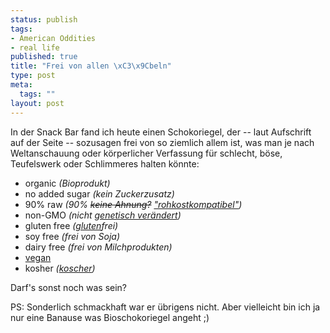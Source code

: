 ```yaml
--- 
status: publish
tags: 
- American Oddities
- real life
published: true
title: "Frei von allen \xC3\x9Cbeln"
type: post
meta: 
  tags: ""
layout: post
---
```

In der Snack Bar fand ich heute einen Schokoriegel, der -- laut Aufschrift auf der Seite -- sozusagen frei von so ziemlich allem ist, was man je nach Weltanschauung oder körperlicher Verfassung für schlecht, böse, Teufelswerk oder Schlimmeres halten könnte:
<ul>
	<li>organic <em>(Bioprodukt)</em></li>
	<li>no added sugar <em>(kein Zuckerzusatz)</em></li>
	<li>90% raw <em>(90% <del datetime="2006-10-19T02:26:20+00:00">keine Ahnung?</del> <ins datetime="2006-10-19T02:26:20+00:00">"rohkostkompatibel"</ins>)</em></li>
	<li>non-GMO <em>(nicht <a href="http://de.wikipedia.org/wiki/Genetisch_ver%C3%A4nderter_Organismus">genetisch verändert</a>)</em></li>
	<li>gluten free <em>(<a href="http://de.wikipedia.org/wiki/Gluten">gluten</a>frei)</em></li>
	<li>soy free <em>(frei von Soja)</em></li>
	<li>dairy free <em>(frei von Milchprodukten)</em></li>
	<li><a href="http://de.wikipedia.org/wiki/Vegane_Ernährung">vegan</a></li>
	<li>kosher <em>(<a href="http://de.wikipedia.org/wiki/J%C3%BCdische_Speisegesetze">koscher</a>)</em></li>
</ul>

Darf's sonst noch was sein?

PS: Sonderlich schmackhaft war er übrigens nicht. Aber vielleicht bin ich ja nur eine Banause was Bioschokoriegel angeht ;)
